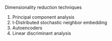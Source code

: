 Dimensionality reduction techniques
1. Principal component analysis
2. t-Distributed stochastic neighbor embedding
3. Autoencoders
4. Linear discriminant analysis
